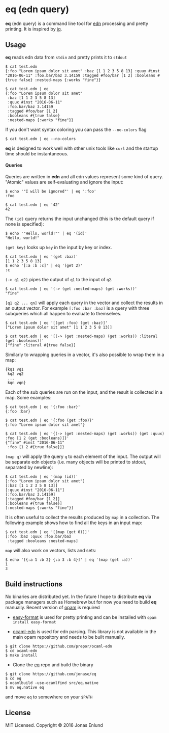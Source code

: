 # eq (edn query)

**eq** (edn query) is a command line tool for
[edn](https://github.com/edn-format/edn) processing and pretty
printing. It is inspired by [jq](https://stedolan.github.io/jq/).

## Usage

**eq** reads edn data from `stdin` and pretty prints it to `stdout`

```edn
$ cat test.edn
{:foo "Lorem ipsum dolor sit amet" :baz [1 1 2 3 5 8 13] :quux #inst "2016-06-11" :foo.bar/baz 3.14159 :tagged #foo/bar [1 2] :booleans #{true false} :nested-maps {:works "fine"}}
```

```edn
$ cat test.edn | eq
{:foo "Lorem ipsum dolor sit amet"
 :baz [1 1 2 3 5 8 13]
 :quux #inst "2016-06-11"
 :foo.bar/baz 3.14159
 :tagged #foo/bar [1 2]
 :booleans #{true false}
 :nested-maps {:works "fine"}}
```

If you don't want syntax coloring you can pass the `--no-colors` flag

```edn
$ cat test.edn | eq --no-colors
```

**eq** is designed to work well with other unix tools like `curl` and the
  startup time should be instantaneous.

#### Queries

Queries are written in **edn** and all edn values represent some kind
of query. "Atomic" values are self-evaluating and ignore the input:

```edn
$ echo '"I will be ignored"' | eq ':foo'
:foo

$ cat test.edn | eq '42'
42
```

The `(id)` query returns the input unchanged (this is the default
query if none is specified):

```edn
$ echo '"Hello, world!"' | eq '(id)'
"Hello, world!"
```

`(get key)` looks up `key` in the input by key or index.

```edn
$ cat test.edn | eq '(get :baz)'
[1 1 2 3 5 8 13]
$ echo '[:a :b :c]' | eq '(get 2)'
:c
```

`(-> q1 q2)` pipes the output of `q1` to the input of `q2`.

```edn
$ cat test.edn | eq '(-> (get :nested-maps) (get :works))'
"fine"
```

`[q1 q2 ... qn]` will apply each query in the vector and collect the
  results in an output vector. For example `[:foo :bar :baz]` is a
  query with three subqueries which all happen to evaluate to
  themselves.

```edn
$ cat test.edn | eq '[(get :foo) (get :baz)]'
["Lorem ipsum dolor sit amet" [1 1 2 3 5 8 13]]

$ cat test.edn | eq '[(-> (get :nested-maps) (get :works)) :literal (get :booleans)]'
["fine" :literal #{true false}]
```

Similarly to wrapping queries in a vector, it's also possible to wrap them in a map:

```edn
{kq1 vq1
 kq2 vq2
 ...
 kqn vqn}
```

Each of the sub queries are run on the input, and the result is
collected in a map. Some examples:

```edn
$ cat test.edn | eq '{:foo :bar}'
{:foo :bar}

$ cat test.edn | eq '{:foo (get :foo)}'
{:foo "Lorem ipsum dolor sit amet"}

$ cat test.edn | eq '{(-> (get :nested-maps) (get :works)) (get :quux) :foo [1 2 (get :booleans)]}'
{"fine" #inst "2016-06-11"
 :foo [1 2 #{true false}]}
```

`(map q)` will apply the query `q` to each element of the input. The
  output will be separate edn objects (i.e. many objects will be
  printed to stdout, separated by newline):

```edn
$ cat test.edn | eq '(map (id))'
[:foo "Lorem ipsum dolor sit amet"]
[:baz [1 1 2 3 5 8 13]]
[:quux #inst "2016-06-11"]
[:foo.bar/baz 3.14159]
[:tagged #foo/bar [1 2]]
[:booleans #{true false}]
[:nested-maps {:works "fine"}]
```

It is often useful to collect the results produced by `map` in a
collection. The following example shows how to find all the keys in an
input map:

```edn
$ cat test.edn | eq '[(map (get 0))]'
[:foo :baz :quux :foo.bar/baz
 :tagged :booleans :nested-maps]
```

`map` will also work on vectors, lists and sets:

```edn
$ echo '[{:a 1 :b 2} {:a 3 :b 4}]' | eq '(map (get :a))'
1
3
```

## Build instructions

No binaries are distributed yet. In the future I hope to distribute
**eq** via package managers such as Homebrew but for now you need to
build **eq** manually. Recent version of
[opam](https://opam.ocaml.org) is required

* [easy-format](http://mjambon.com/easy-format.html) is used for
  pretty printing and can be installed with `opam install easy-format`

* [ocaml-edn](https://github.com/prepor/ocaml-edn) is used for edn
  parsing. This library is not available in the main opam repository
  and needs to be built manually.

```
$ git clone https://github.com/prepor/ocaml-edn
$ cd ocaml-edn
$ make install
```

* Clone the [eq](https://github.com/jonase/eq) repo and build the
  binary

```
$ git clone https://github.com/jonase/eq
$ cd eq
$ ocamlbuild -use-ocamlfind src/eq.native
$ mv eq.native eq
```

and move `eq` to somewhere on your `$PATH`


## License

MIT Licensed. Copyright © 2016 Jonas Enlund

